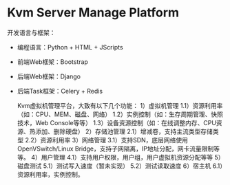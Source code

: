 Kvm Server Manage Platform
===========================
开发语言与框架：
* 编程语言：Python + HTML + JScripts
* 前端Web框架：Bootstrap 
* 后端Web框架：Django  
* 后端Task框架：Celery + Redis

    Kvm虚拟机管理平台，大致有以下几个功能：
    1）虚拟机管理
        1.1）资源利用率（如：CPU、MEM、磁盘、网络）
        1.2）实例控制（如：生存周期管理、快照技术，Web Console等等）
        1.3）设备资源控制（如：在线调整内存、CPU资源、热添加、删除硬盘）
2）存储池管理
    2.1）增减卷，支持主流类型存储类型
    2.2）资源利用率
3）网络管理
    3.1）支持SDN，底层网络使用OpenVSwitch/Linux Bridge，支持子网隔离，IP地址分配，网卡流量限制等等。
4）用户管理
    4.1）支持用户权限，用户组，用户虚拟机资源分配等等
5）磁盘测试
    5.1）测试写入速度（暂未实现）
    5.2）测试读取速度
6）宿主机
    6.1）资源利用率，实例控制。
